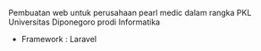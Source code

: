 Pembuatan web untuk perusahaan pearl medic dalam rangka PKL Universitas Diponegoro prodi Informatika <br />
- Framework : Laravel
